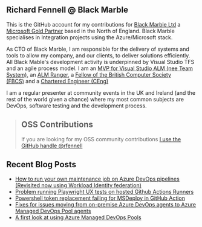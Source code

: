 ## Richard Fennell @ Black Marble
This is the GitHub account for my contributions for [Black Marble Ltd](http://www.blackmarble.co.uk/) a [Microsoft Gold Partner](https://partner.microsoft.com/UK/Partner?lc=2057) based in the North of England. Black Marble specialises in Integration projects using the Azure/Microsoft stack.

As CTO of Black Marble, I am responsible for the delivery of systems and tools to allow my company, and our clients, to deliver solutions efficiently. All Black Mable's development activity is underpinned by Visual Studio TFS and an agile process model. I am an [MVP for Visual Studio ALM (nee Team System),](https://mvp.microsoft.com/en-us/mvp/Richard%20Fennell-4020304) an [ALM Ranger](http://blogs.msdn.com/b/willy-peter_schaub/archive/2010/06/18/introducing-the-visual-studio-alm-rangers-an-index-to-all-rangers-covered-on-this-blog.aspx), a [Fellow of the British Computer Society (FBCS)](http://www.bcs.org/) and a [Chartered Engineer (CEng)](http://www.bcs.org/category/14957)

I am a regular presenter at community events in the UK and Ireland (and the rest of the world given a chance) where my most common subjects are DevOps, software testing and the development process.

> ## OSS Contributions
> If you are looking for my OSS community contributions [I use the GitHub handle @rfennell](https://github.com/rfennell)

## Recent Blog Posts
<!-- BLOG-POST-LIST:START -->
- [How to run your own maintenance job on Azure DevOps pipelines &lpar;Revisited now using Workload Identity federation&rpar;](https://blog.richardfennell.net/posts/how-to-run-your-own-maintainance-job-on-azure-devops-pipelines-revisted/)
- [Problem running Playwright UX tests on hosted Github Actions Runners](https://blog.richardfennell.net/posts/problem-running-playwright-tests-with-github-actions/)
- [Powershell token replacement failing for MSDeploy in GitHub Action](https://blog.richardfennell.net/posts/powershell-token-replacement-failing-for-msdeploy-in-github-action/)
- [Fixes for issues moving from on-premise Azure DevOps agents to Azure Managed DevOps Pool agents](https://blog.richardfennell.net/posts/fixing-issues-moving-from-on-premise-azdo-agent-to-mdp-hosted-agents/)
- [A first look at using Azure Managed DevOps Pools](https://blog.richardfennell.net/posts/a-first-look-at-using-azure-mdp/)
<!-- BLOG-POST-LIST:END -->
